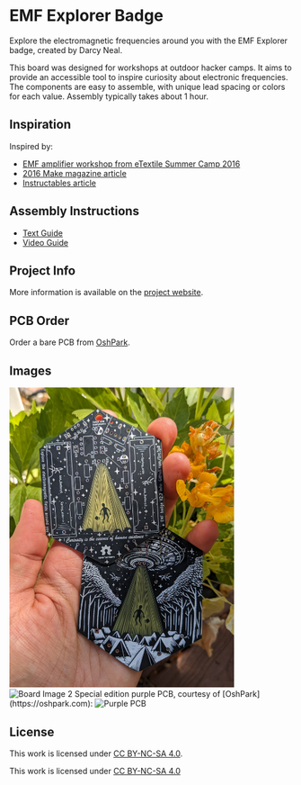 # EMF Explorer Badge

Explore the electromagnetic frequencies around you with the EMF Explorer badge, created by Darcy Neal.

This board was designed for workshops at outdoor hacker camps. It aims to provide an accessible tool to inspire curiosity about electronic frequencies. The components are easy to assemble, with unique lead spacing or colors for each value. Assembly typically takes about 1 hour. 

## Inspiration
Inspired by:
- [EMF amplifier workshop from eTextile Summer Camp 2016]([https://etextile-summercamp.org](https://etextile-summercamp.org/2016/emf/))
- [2016 Make magazine article]([https://makezine.com](https://makezine.com/projects/weekend-project-sample-weird-sounds-electromagnetic-fields))
- [Instructables article]([https://www.instructables.com](https://www.instructables.com/Electromagnetic-Field-EMF-Detector-With-LM358/))

## Assembly Instructions
- [Text Guide]([https://docs.google.com](https://docs.google.com/document/d/1Kgv2Rp1xcu-mBzz1PYcUQPoBI5fqRMCcxhkgwrud0W8/edit?usp=sharing))
- [Video Guide]([https://www.youtube.com](https://www.youtube.com/watch?v=RpOQVFWgqNM))

## Project Info
More information is available on the [project website](www.darcyneal.com/emf-explorer-badge).

## PCB Order
Order a bare PCB from [OshPark]([https://oshpark.com](https://oshpark.com/shared_projects/bRVDS1Pq)).

## Images
<img src="https://github.com/Drc3p0/EMF-Explorer-Badge/raw/main/images/PXL_20240711_210140224.jpg" alt="Board Image 1" width="400"/>
<img src="https://github.com/Drc3p0/EMF-Explorer-Badge/raw/main/images/signal-2024-04-26-031624_002.jpg" alt="Board Image 2" width="400"/>
Special edition purple PCB, courtesy of [OshPark](https://oshpark.com): 
<img src="https://github.com/Drc3p0/EMF-Explorer-Badge/raw/main/images/oshparkEMFboard.jpg" alt="Purple PCB" width="400"/>

## License
This work is licensed under [CC BY-NC-SA 4.0](https://creativecommons.org/licenses/by-nc-sa/4.0/).


 <p xmlns:cc="http://creativecommons.org/ns#" >This work is licensed under <a href="https://creativecommons.org/licenses/by-nc-sa/4.0/?ref=chooser-v1" target="_blank" rel="license noopener noreferrer" style="display:inline-block;">CC BY-NC-SA 4.0<img style="height:22px!important;margin-left:3px;vertical-align:text-bottom;" src="https://mirrors.creativecommons.org/presskit/icons/cc.svg?ref=chooser-v1" alt=""><img style="height:22px!important;margin-left:3px;vertical-align:text-bottom;" src="https://mirrors.creativecommons.org/presskit/icons/by.svg?ref=chooser-v1" alt=""><img style="height:22px!important;margin-left:3px;vertical-align:text-bottom;" src="https://mirrors.creativecommons.org/presskit/icons/nc.svg?ref=chooser-v1" alt=""><img style="height:22px!important;margin-left:3px;vertical-align:text-bottom;" src="https://mirrors.creativecommons.org/presskit/icons/sa.svg?ref=chooser-v1" alt=""></a></p> 
